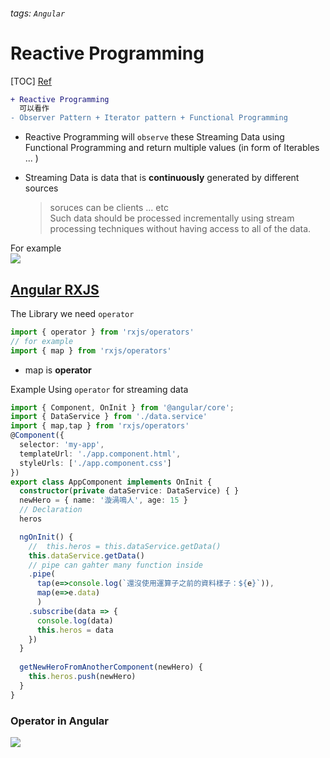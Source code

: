 ###### tags: `Angular`
# Reactive Programming

[TOC]
[Ref](https://blog.techbridge.cc/2016/05/28/reactive-programming-intro-by-rxjs/)

```diff
+ Reactive Programming 
  可以看作
- Observer Pattern + Iterator pattern + Functional Programming
```
- Reactive Programming will `observe` these Streaming Data using Functional Programming and return multiple values (in form of Iterables ... )

- Streaming Data is data that is **continuously** generated by different sources
  > soruces can be clients ... etc    
  > Such data should be processed incrementally using stream processing techniques without having access to all of the data.  

For example   
![](https://i.imgur.com/1uzXLNR.png)   

## [Angular RXJS](https://ithelp.ithome.com.tw/articles/10222014)

The Library we need `operator`
```typescript
import { operator } from 'rxjs/operators'
// for example
import { map } from 'rxjs/operators'
```
- map is **operator**

Example Using `operator` for streaming data
```typescript
import { Component, OnInit } from '@angular/core';
import { DataService } from './data.service'
import { map,tap } from 'rxjs/operators'
@Component({
  selector: 'my-app',
  templateUrl: './app.component.html',
  styleUrls: ['./app.component.css']
})
export class AppComponent implements OnInit {
  constructor(private dataService: DataService) { }
  newHero = { name: '漩渦鳴人', age: 15 }
  // Declaration
  heros

  ngOnInit() {
    //  this.heros = this.dataService.getData()
    this.dataService.getData()
    // pipe can gahter many function inside
    .pipe(
      tap(e=>console.log(`還沒使用運算子之前的資料樣子：${e}`)),
      map(e=>e.data)
      )
    .subscribe(data => {
      console.log(data)
      this.heros = data
    })
  }
  
  getNewHeroFromAnotherComponent(newHero) {
    this.heros.push(newHero)
  }
}

```

### Operator in Angular

![](https://i.imgur.com/KBLtKXd.png)
